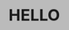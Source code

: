 <html>
<head>
	<meta charset="UTF-8">
	<style>
html, body {
  background: #BBBBBB;
  height: 100%;
  width: 100%;
}
 
.maindiv {
  display: flex;
  align-items: center;
  justify-content: center;
  height: 100%;
}
 
.text {
  padding: 10px;
  background: url("https://media.tenor.com/l1n7Y5H94KMAAAAC/datamoshing-letsglitchit.gif");
  background-size: cover;
  background-position: center;
  -webkit-background-clip: text;
  color: #00000047;
  text-transform: uppercase;
  font-size: 8rem;
  font-weight: 900;
	font-family: 'Righteous', cursive;
  letter-spacing: 1px;
  -webkit-user-select: none;
     -moz-user-select: none;
      -ms-user-select: none;
          user-select: none;
  text-align: center;
}
	</style>
	<meta name="viewport" content="width=device-width, initial-scale=1">
	<link href="https://fonts.googleapis.com/css?family=Righteous" rel="stylesheet">
</head>
 
<body>
 
  <div class="maindiv">
  <h1 class="text">HELLO</h1>
</div>
  
</body>
 
</html>
